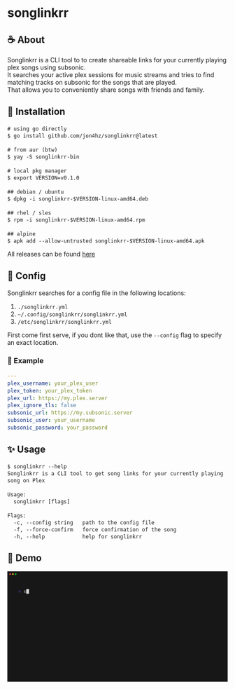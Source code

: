 # songlinkrr

## ☕ About
Songlinkrr is a CLI tool to to create shareable links for your currently playing plex songs using subsonic.  
It searches your active plex sessions for music streams and tries to find matching tracks on subsonic for the songs that are played.  
That allows you to conveniently share songs with friends and family.

## 🚀 Installation
```
# using go directly
$ go install github.com/jon4hz/songlinkrr@latest

# from aur (btw)
$ yay -S songlinkrr-bin

# local pkg manager
$ export VERSION=v0.1.0

## debian / ubuntu
$ dpkg -i songlinkrr-$VERSION-linux-amd64.deb

## rhel / sles
$ rpm -i songlinkrr-$VERSION-linux-amd64.rpm

## alpine
$ apk add --allow-untrusted songlinkrr-$VERSION-linux-amd64.apk
```
All releases can be found [here](https://github.com/jon4hz/songlinkrr/releases)

## 📝 Config
Songlinkrr searches for a config file in the following locations:

1. `./songlinkrr.yml`
2. `~/.config/songlinkrr/songlinkrr.yml`
3. `/etc/songlinkrr/songlinkrr.yml`

First come first serve, if you dont like that, use the `--config` flag to specify an exact location.

### 🤯 Example
```yaml
---
plex_username: your_plex_user
plex_token: your_plex_token
plex_url: https://my.plex.server
plex_ignore_tls: false
subsonic_url: https://my.subsonic.server
subsonic_user: your_username
subsonic_password: your_password
```

## ✨ Usage
```
$ songlinkrr --help
Songlinkrr is a CLI tool to get song links for your currently playing song on Plex

Usage:
  songlinkrr [flags]

Flags:
  -c, --config string   path to the config file
  -f, --force-confirm   force confirmation of the song
  -h, --help            help for songlinkrr
```

## 🥁 Demo
![demo](demo/demo.gif)
